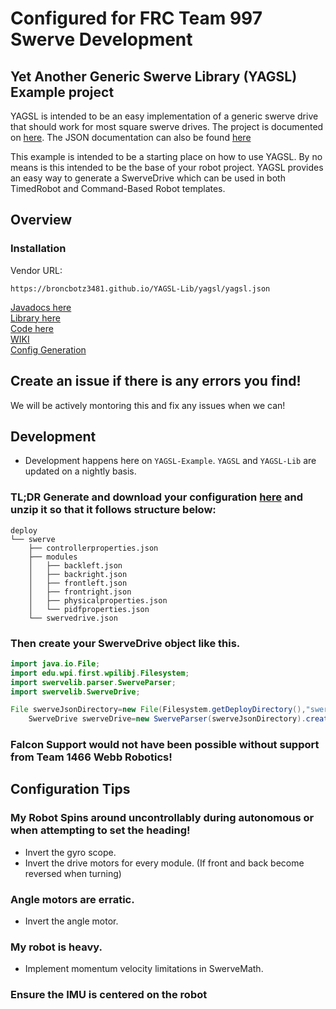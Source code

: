 # Configured for FRC Team 997 Swerve Development
## Yet Another Generic Swerve Library (YAGSL) Example project

YAGSL is intended to be an easy implementation of a generic swerve drive that should work for most
square swerve drives. The project is documented
on [here](https://github.com/BroncBotz3481/YAGSL/wiki). The JSON documentation can also be
found [here](docs/START.md)

This example is intended to be a starting place on how to use YAGSL. By no means is this intended to
be the base of your robot project. YAGSL provides an easy way to generate a SwerveDrive which can be
used in both TimedRobot and Command-Based Robot templates.

## Overview

### Installation

Vendor URL:

```
https://broncbotz3481.github.io/YAGSL-Lib/yagsl/yagsl.json
```

[Javadocs here](https://broncbotz3481.github.io/YAGSL/)  
[Library here](https://github.com/BroncBotz3481/YAGSL/)  
[Code here](https://github.com/BroncBotz3481/YAGSL/tree/main/swervelib)  
[WIKI](https://github.com/BroncBotz3481/YAGSL/wiki)  
[Config Generation](https://broncbotz3481.github.io/YAGSL-Example/)

## Create an issue if there is any errors you find!

We will be actively montoring this and fix any issues when we can!

## Development

* Development happens here on `YAGSL-Example`. `YAGSL` and `YAGSL-Lib` are updated on a nightly
  basis.

### TL;DR Generate and download your configuration [here](https://broncbotz3481.github.io/YAGSL-Example/) and unzip it so that it follows structure below:

```text
deploy
└── swerve
    ├── controllerproperties.json
    ├── modules
    │   ├── backleft.json
    │   ├── backright.json
    │   ├── frontleft.json
    │   ├── frontright.json
    │   ├── physicalproperties.json
    │   └── pidfproperties.json
    └── swervedrive.json
```

### Then create your SwerveDrive object like this.

```java
import java.io.File;
import edu.wpi.first.wpilibj.Filesystem;
import swervelib.parser.SwerveParser;
import swervelib.SwerveDrive;

File swerveJsonDirectory=new File(Filesystem.getDeployDirectory(),"swerve");
    SwerveDrive swerveDrive=new SwerveParser(swerveJsonDirectory).createSwerveDrive();
```

### Falcon Support would not have been possible without support from Team 1466 Webb Robotics!

## Configuration Tips

### My Robot Spins around uncontrollably during autonomous or when attempting to set the heading!

* Invert the gyro scope.
* Invert the drive motors for every module. (If front and back become reversed when turning)

### Angle motors are erratic.

* Invert the angle motor.

### My robot is heavy.

* Implement momentum velocity limitations in SwerveMath.

### Ensure the IMU is centered on the robot